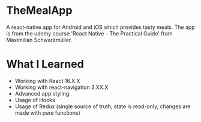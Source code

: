 # TheMealApp

A react-native app for Android and iOS which provides tasty meals. 
The app is from the udemy course 'React Native - The Practical Guide' from Maximilian Schwarzmüller.

# What I Learned
* Working with React 16.X.X
* Working with react-navigation 3.XX.X
* Advanced app styling
* Usage of Hooks
* Usage of Redux (single source of truth, state is read-only, changes are made with pure functions)

